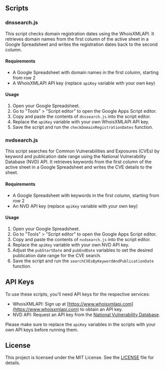 ## Scripts

### dnssearch.js

This script checks domain registration dates using the WhoisXMLAPI. It retrieves domain names from the first column of the active sheet in a Google Spreadsheet and writes the registration dates back to the second column.

#### Requirements
- A Google Spreadsheet with domain names in the first column, starting from row 2
- A WhoisXMLAPI API key (replace `apiKey` variable with your own key)

#### Usage
1. Open your Google Spreadsheet.
2. Go to "Tools" > "Script editor" to open the Google Apps Script editor.
3. Copy and paste the contents of `dnssearch.js` into the script editor.
4. Replace the `apiKey` variable with your own WhoisXMLAPI API key.
5. Save the script and run the `checkDomainRegistrationDates` function.

### nvdsearch.js

This script searches for Common Vulnerabilities and Exposures (CVEs) by keyword and publication date range using the National Vulnerability Database (NVD) API. It retrieves keywords from the first column of the active sheet in a Google Spreadsheet and writes the CVE details to the sheet.

#### Requirements
- A Google Spreadsheet with keywords in the first column, starting from row 2
- An NVD API key (replace `apiKey` variable with your own key)

#### Usage
1. Open your Google Spreadsheet.
2. Go to "Tools" > "Script editor" to open the Google Apps Script editor.
3. Copy and paste the contents of `nvdsearch.js` into the script editor.
4. Replace the `apiKey` variable with your own NVD API key.
5. Adjust the `pubStartDate` and `pubEndDate` variables to set the desired publication date range for the CVE search.
6. Save the script and run the `searchCVEsByKeywordAndPublicationDate` function.

## API Keys

To use these scripts, you'll need API keys for the respective services:

- WhoisXMLAPI: Sign up at [https://www.whoisxmlapi.com](https://www.whoisxmlapi.com) to obtain an API key.
- NVD API: Request an API key from the [National Vulnerability Database](https://nvd.nist.gov/developers/request-an-api-key).

Please make sure to replace the `apiKey` variables in the scripts with your own API keys before running them.

## License

This project is licensed under the MIT License. See the [LICENSE](LICENSE) file for details.